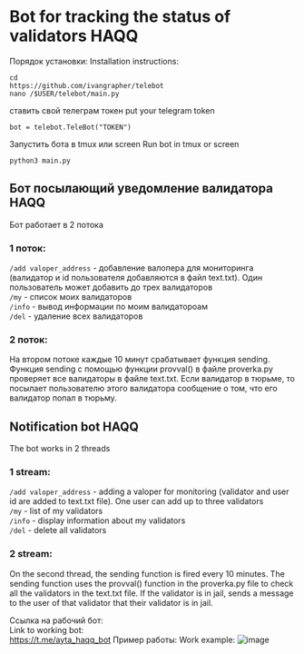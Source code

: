 # Bot for tracking the status of validators HAQQ #

Порядок установки:
Installation instructions:

```
cd
https://github.com/ivangrapher/telebot
nano /$USER/telebot/main.py
```

ставить свой телеграм токен
put your telegram token

```
bot = telebot.TeleBot("TOKEN")
```

Запустить бота в tmux или screen
Run bot in tmux or screen

```
python3 main.py
```

## Бот посылающий уведомление валидатора HAQQ <br>
Бот работает в 2 потока <br>
### 1 поток:
  `/add valoper_address` - добавление валопера для мониторинга (валидатор и id пользователя добавляются в файл text.txt).
  Один пользователь может добавить до трех валидаторов <br>
  `/my` - список моих валидаторов <br>
  `/info` - вывод информации по моим валидатороам <br>
  `/del` - удаление всех валидаторов <br>
### 2 поток:
  На втором потоке каждые 10 минут срабатывает функция sending. Функция sending с помощью функции provval() в файле proverka.py проверяет все валидаторы в файле text.txt. Если валидатор в тюрьме, то посылает пользователю этого валидатора сообщение о том, что его валидатор попал в тюрьму.
  
## Notification bot HAQQ
The bot works in 2 threads
### 1 stream:
   `/add valoper_address` - adding a valoper for monitoring (validator and user id are added to text.txt file).
   One user can add up to three validators <br>
   `/my` - list of my validators <br>
   `/info` - display information about my validators <br>
   `/del` - delete all validators <br>
### 2 stream:
   On the second thread, the sending function is fired every 10 minutes. The sending function uses the provval() function in the proverka.py file to check all the validators in the text.txt file. If the validator is in jail, sends a message to the user of that validator that their validator is in jail.
   
  Ссылка на рабочий бот:  <br>
  Link to working bot:  <br>
   https://t.me/ayta_haqq_bot
Пример работы:
Work example:
![image](https://user-images.githubusercontent.com/103099590/195658414-ac1bfe16-e739-417e-8169-a70a51e434a5.png)


